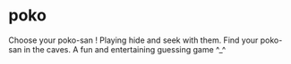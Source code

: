 # poko
Choose your poko-san ! Playing hide and seek with them. Find your poko-san in the caves. A fun and entertaining guessing game ^_^
